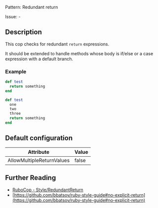 Pattern: Redundant return

Issue: -

## Description

This cop checks for redundant `return` expressions.

It should be extended to handle methods whose body is if/else
or a case expression with a default branch.

### Example

```ruby
def test
  return something
end

def test
  one
  two
  three
  return something
end
```

## Default configuration

Attribute | Value
--- | ---
AllowMultipleReturnValues | false

## Further Reading

* [RuboCop - Style/RedundantReturn](https://rubocop.readthedocs.io/en/latest/cops_style/#styleredundantreturn)
* [https://github.com/bbatsov/ruby-style-guide#no-explicit-return](https://github.com/bbatsov/ruby-style-guide#no-explicit-return)

